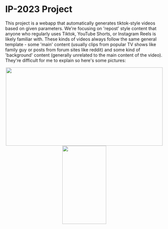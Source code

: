 # IP-2023 Project

This project is a webapp that automatically generates tiktok-style videos based on given parameters.  We're focusing on 'repost' style content that anyone who regularly uses Tiktok, YouTube Shorts, or Instagram Reels is likely familiar with.  These kinds of videos always follow the same general template - some 'main' content (usually clips from popular TV shows like family guy or posts from forum sites like reddit) and some kind of 'background' content (generally unrelated to the main content of the video).  They're difficult for me to explain so here's some pictures:

<div display:inline-block align="center" >

<img src="https://i.ytimg.com/vi/raO1A0tdmr4/maxresdefault.jpg" width="500" height="250" />

<img src="https://i.redd.it/latest-tiktok-thing-is-family-guy-clips-baby-sensory-videos-v0-dovr4j50o1t91.jpg?width=1284&format=pjpg&auto=webp&s=97a87b27ef384033c8e5a3ed2f122453a3c002a5" width="140" height="250" />

</div

